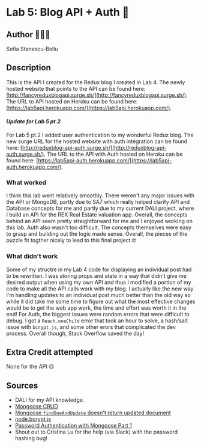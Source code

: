 # Lab 5: Blog API + Auth 🌁

## Author 👩🏻‍💻
Sofia Stanescu-Bellu

## Description
This is the API I created for the Redux blog I created in Lab 4. The newly hosted website that points to the API can be found here: [http://fancyreduxblogapi.surge.sh/](http://fancyreduxblogapi.surge.sh/). The URL to API hosted on Heroku can be found here: [https://lab5api.herokuapp.com/](https://lab5api.herokuapp.com/).

#### *Update for Lab 5 pt.2*
For Lab 5 pt.2 I added user authentication to my wonderful Redux blog. The new surge URL for the hosted website with auth integration can be found here: [http://reduxblog-api-auth.surge.sh/](http://reduxblog-api-auth.surge.sh/). The URL to the API with Auth hosted on Heroku can be found here: [https://lab5api-auth.herokuapp.com/](https://lab5api-auth.herokuapp.com/). 

### What worked
I think this lab went relatively smoothly. There weren't any major issues with the API or MongoDB, partly due to SA7 which really helped clarify API and Database concepts for me and partly due to my current DALI project, where I build an API for the REX Real Estate valuation app. Overall, the concepts behind an API seem pretty straightforward for me and I enjoyed working on this lab. Auth also wasn't too difficult. The concepts themselves were easy to grasp and building out the logic made sense. Overall, the pieces of the puzzle fit togther nicely to lead to this final project.🤓

### What didn't work
Some of my structre in my Lab 4 code for displaying an individual post had to be rewritten. I was storing props and state in a way that didn't give me desired output when using my own API and thus I modified a portion of my code to make all the API calls work with my blog. I actually like the new way I'm handling updates to an individual post much better than the old way so while it did take me some time to figure out what the most effective changes would be to get the web app work, the time and effort was worth it in the end! For Auth, the biggest issues were random errors that were difficult to debug. I got a `React.oneChild` error that took an hour to solve, a hash/salt issue with `bcrypt.js`, and some other erors that complicated the dev process. Overall though, Stack Overflow saved the day!

## Extra Credit attempted
None for the API 😢

## Sources
* DALI for my API knowledge.
* [Mongoose CRUD](https://coursework.vschool.io/mongoose-crud/)
* [Mongoose `findOneAndUpdate` doesn't return updated document](https://stackoverflow.com/questions/32811510/mongoose-findoneandupdate-doesnt-return-updated-document)
* [node.bcrypt.js](https://github.com/kelektiv/node.bcrypt.js/)
* [Password Authentication with Mongoose Part 1](https://www.mongodb.com/blog/post/password-authentication-with-mongoose-part-1)
* Shout out to Cristina Lu for the help (via Slack) with the password hashing bug!
